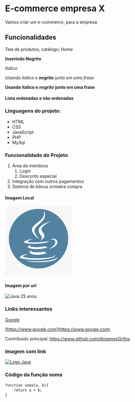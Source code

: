 # E-commerce empresa X

Vamos criar um e-commerce, para a empresa

## Funcionalidades
Tela de produtos, catálogo, Home

**Inserindo Negrito**

*Italico*

_Usando italico e **negrito** junto em uma frase_

**Usando italico e _negrito_ junto em uma frase**

#### Lista ordenadas e não ordenadas
### Linguagens do projeto:

* HTML
* CSS
* JavaScript
* PHP
* MySql

### Funcionalidade do Projeto
1. Área de membros
    1. Login
    2. Desconto especial
2. Integração com outros pagamentos
3. Sistema de bônus orimeira compra

#### Imagem Local

![Logo da Linguagem](img/logoJava.png)

#### Imagem por url
![Java 25 anos](https://logospng.org/download/java/logo-java-256.png)

### Links interessantes
[Google](https://www.google.com)

[https://www.google.com](https://www.google.com)

Contribuido principal: https://www.github.com/diogenesGrifos

### Imagem com link
[![Logo Java](https://logospng.org/download/java/logo-java-256.png)](https://www.github.com/diogenesGrifos)

### Código da função soma
```JavaScripti
function soma(a, b){
    return a + b;
}
```

